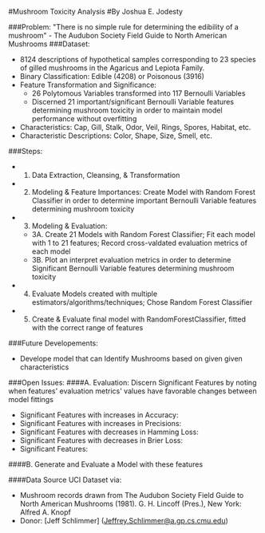 #Mushroom Toxicity Analysis
#By Joshua E. Jodesty

###Problem:
"There is no simple rule for determining the edibility of a mushroom" - The Audubon Society Field Guide to North American Mushrooms
###Dataset:
* 8124 descriptions of hypothetical samples corresponding to 23 species of gilled mushrooms in the Agaricus and Lepiota Family.
* Binary Classification: Edible (4208) or Poisonous (3916)
* Feature Transformation and Significance: 
    * 26 Polytomous Variables transformed into 117 Bernoulli Variables
    * Discerned 21 important/significant Bernoulli Variable features determining mushroom toxicity in order to maintain model performance without overfitting
* Characteristics: Cap, Gill, Stalk, Odor, Veil, Rings, Spores, Habitat, etc.
* Characteristic Descriptions: Color, Shape, Size, Smell, etc.

###Steps:
* 1. Data Extraction, Cleansing, & Transformation
* 2. Modeling & Feature Importances: Create Model with Random Forest Classifier in order to determine important Bernoulli Variable features determining mushroom toxicity
* 3. Modeling & Evaluation: 
    * 3A. Create 21 Models with Random Forest Classifier; Fit each model with 1 to 21 features; Record cross-valdated evaluation metrics of each model
    * 3B. Plot an interpret evaluation metrics in order to determine Significant Bernoulli Variable features determining mushroom toxicity 
* 4. Evaluate Models created with multiple estimators/algorithms/techniques; Chose Random Forest Classifier 
* 5. Create & Evaluate final model with RandomForestClassifier, fitted with the correct range of features

###Future Developements:
* Develope model that can Identify Mushrooms based on given given characteristics

###Open Issues:
####A. Evaluation: Discern Significant Features by noting when features' evaluation metrics' values have favorable changes between model fittings
* Significant Features with increases in Accuracy:
* Significant Features with increases in Precisions: 
* Significant Features with decreases in Hamming Loss: 
* Significant Features with decreases in Brier Loss: 
* Significant Features: 

####B. Generate and Evaluate a Model with these features

####Data Source
UCI Dataset via:
* Mushroom records drawn from The Audubon Society Field Guide to North American Mushrooms (1981). G. H. Lincoff (Pres.), New York: Alfred A. Knopf 
* Donor: [Jeff Schlimmer] (Jeffrey.Schlimmer@a.gp.cs.cmu.edu) 
